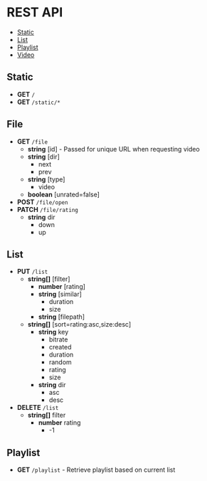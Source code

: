 # REST API

- [Static](#static)
- [List](#list)
- [Playlist](#playlist)
- [Video](#video)

## Static

- **GET** `/`
- **GET** `/static/*`

## File

- **GET** `/file`
  - **string** [id] - Passed for unique URL when requesting video
  - **string** [dir]
    - next
    - prev
  - **string** [type]
    - video
  - **boolean** [unrated=false]
- **POST** `/file/open`
- **PATCH** `/file/rating`
  - **string** dir
    - down
    - up

## List

- **PUT** `/list`
  - **string[]** [filter]
    - **number** [rating]
    - **string** [similar]
      - duration
      - size
    - **string** [filepath]
  - **string[]** [sort=rating:asc,size:desc]
    - **string** key
      - bitrate
      - created
      - duration
      - random
      - rating
      - size
    - **string** dir
      - asc
      - desc
- **DELETE** `/list`
  - **string[]** filter
    - **number** rating
      - -1

## Playlist

- **GET** `/playlist` - Retrieve playlist based on current list
